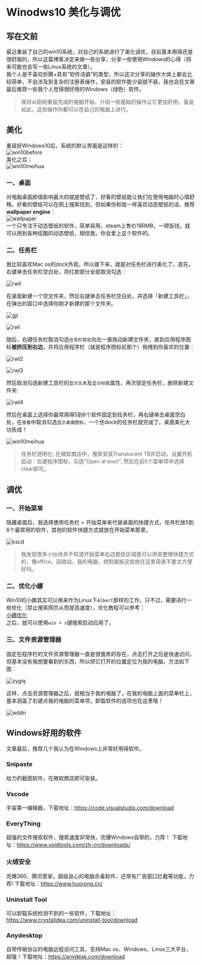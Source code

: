 
[win10before]:.
[win10meihua]:.
[wallpaper]:.
[gjl]:.
[rwl1]:.
[rwl2]:.
[rwl3]:.
[rwl4]:.
[rwll]:.
[kscd]:.
[zyglq]:.
[wddn]:.

# Winodws10 美化与调优

## 写在文前

最近重装了自己的win10系统，对自己的系统进行了美化调优，目前基本用得还是很舒服的，所以这篇博客决定来做一些分享，分享一些使用Windows的心得（将来可能也会写一些Linux系统的文章）。  
我个人是不喜欢折腾+具有“软件洁癖”的类型，所以这次分享的操作大体上都会比较简单，不会涉及到复杂的注册表操作，安装的软件能少装就不装，我也会在文章最后推荐一些我个人觉得很好用的Windows（绿色）软件。  
> 我将从刚刚重装完成的电脑开始，介绍一些基础的操作让它更加好用，虽说如此，这些操作你都可以在自己的电脑上进行。

## 美化

重装好Windows10后，系统的默认界面是这样的：  
![win10before][win10before]  
美化之后：  
![win10meihua][win10meihua]  

### 一、桌面

对电脑桌面颜值影响最大的就是壁纸了，好看的壁纸能让我们在使用电脑时心情舒畅。好看的壁纸可以在网上搜索找到，但如果你和我一样喜欢动态壁纸的话，推荐**wallpaper engine**：  
![wallpaper][wallpaper]  
一个只专注于动态壁纸的软件，简单易用，steam上售价18RMB，一顿饭钱，就可以用到各种炫酷的动态壁纸，相信我，你会爱上这个软件的。

### 二、任务栏

我比较喜欢Mac os的dock外观，所以接下来，就是对任务栏进行美化了。首先，右键单击任务栏空白处，将红款部分全部取消勾选：

![rwll][rwll]

在桌面新建一个空文件夹，然后右键单击任务栏空白处，并选择「新建工具栏」，在弹出的窗口中选择你刚才新建的那个文件夹。

![gjl][gjl]

![rwl][rwl1]

随后，右键任务栏取消勾选`任务栏锁定`向左一直拖动新建文件夹，直到应用程序图标**被挤压到右边**，并将应用程序栏（就是程序图标前那个）拖拽到你喜欢的位置：

![rwl2][rwl2]

![rwl3][rwl3]

然后取消勾选新建工具栏的`显示文本`及`显示标题`属性，再次锁定任务栏，删除新建文件夹:

![rwl4][rwl4]

然后在桌面上选择你最常用得5到6个软件固定到任务栏，再右键单击桌面空白处，在`查看`中取消勾选`显示桌面图标`，一个仿dock的任务栏就完成了。桌面美化大功告成！

![win10meihua][win10meihua]
> 任务栏透明化: 在微软商店中，搜索安装Translucent TB并启动，设置开机启动：右键程序图标，勾选"Open at boot", 然后在前5个菜单项中选择clear即可。

## 调优

### 一、开始菜单

隐藏桌面后，我选择使用任务栏 + 开始菜单来代替桌面的快捷方式，任务栏放5到6个最常用的软件，其他的软件快捷方式就放在开始菜单那里。

![kscd][kscd]

> 我发现很多小伙伴并不知道开始菜单右边那些区域是可以用来整理快捷方式的，像office，回收站，我的电脑，控制面板这些放在这里简直不要太方便好吗。

### 二、优化小娜

Win10的小娜其实可以用来作为Linux下`Albert`那样的工作，只不过，需要进行一些优化（禁止搜索网页从而提高速度），优化教程可以参考：  
[小娜优化](https://jingyan.baidu.com/article/48206aead0fd57216ad6b328.html)  
之后，就可以使用`win + s`键搜索启动应用了。

### 三、文件资源管理器

固定在程序栏的文件资源管理器一直是很蛋疼的存在，点击打开之后是快速访问，但基本没有我想要看到的东西，所以把它打开的位置定位为我的电脑，方法如下图：

![zyglq][zyglq]

这样，点击资源管理器之后，就相当于我的电脑了，在我的电脑上面的菜单栏上，基本涵盖了右键点我的电脑的菜单项，卸载软件的选项也在这里哦！

![wddn][wddn]

## Windows好用的软件

文章最后，推荐几个我认为在Windows上非常好用得软件。

### Snipaste

给力的截图软件，在微软商店即可安装。

### Vscode

宇宙第一编辑器，下载地址：<https://code.visualstudio.com/download>

### EveryThing

超强的文件搜索软件，搜索速度非常快，完爆Windows自带的，力荐！
下载地址：<https://www.voidtools.com/zh-cn/downloads/>

### 火绒安全

完爆360、腾讯管家，超级良心的电脑杀毒软件，还带有广告窗口拦截等功能，力荐! 下载地址：<https://www.huorong.cn/>

### Uninstall Tool

可以卸载系统检测不到的一些软件，下载地址：<https://www.crystalidea.com/uninstall-tool/download>

### Anydesktop

自带传输协议的电脑远程访问工具，支持Mac os、Windows、Linux三大平台，超强！下载地址：<https://anydesk.com/download>
